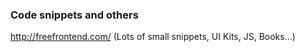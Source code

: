 ### Code snippets and others
<a href="http://freefrontend.com/">http://freefrontend.com/</a> (Lots of small snippets, UI Kits, JS, Books...)
